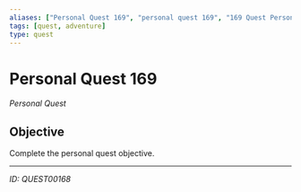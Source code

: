 ```yaml
---
aliases: ["Personal Quest 169", "personal quest 169", "169 Quest Personal"]
tags: [quest, adventure]
type: quest
---
```


# Personal Quest 169

*Personal Quest*

## Objective
Complete the personal quest objective.

---
*ID: QUEST00168*